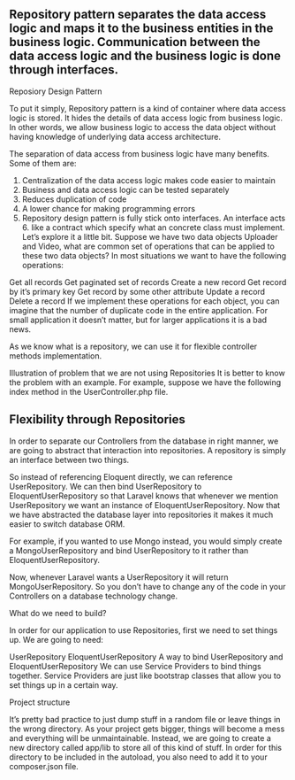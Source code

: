 ## Repository pattern separates the data access logic and maps it to the business entities in the business logic. Communication between the data access logic and the business logic  is done through interfaces.
Reposiory Design Pattern

To put it simply, Repository pattern is a kind of container where data access logic is stored. It hides the details of data access logic from business logic. In other words, we allow business logic to access the data object without having knowledge of underlying data access architecture.

The separation of data access from business logic have many benefits. Some of them are:

1. Centralization of the data access logic makes code easier to maintain
2. Business and data access logic can be tested separately
3. Reduces duplication of code
4. A lower chance for making programming errors
5. Repository design pattern is  fully stick onto interfaces. An interface acts 6. like a contract which specify what an concrete class must implement.
 Let’s explore it a little bit. Suppose we have two data objects Uploader and Video, what are common set of operations that can be applied to these two data objects? In most situations we want to have the following operations:

Get all records
Get paginated set of records
Create a new record
Get record by it’s primary key
Get record by some other attribute
Update a record
Delete a record
If we implement these operations for each object, you can imagine that the number of duplicate code in the entire application. For small application it doesn’t matter, but for larger applications it is a bad news.

As we know what is a repository, we can use it for flexible controller methods implementation.

Illustration of problem that we are not using Repositories
It is better to know the problem with an example. For example, suppose we have the following index method in the UserController.php file.

## Flexibility through Repositories

In order to separate our Controllers from the database in right manner, we are going to abstract that interaction into repositories. A repository is simply an interface between two things.

So instead of referencing Eloquent directly, we can reference UserRepository. We can then bind UserRepository to EloquentUserRepository so that Laravel knows that whenever we mention UserRepository we want an instance of EloquentUserRepository. Now that we have abstracted the database layer into repositories it makes it much easier to switch database ORM.

For example, if you wanted to use Mongo instead, you would simply create a MongoUserRepository and bind UserRepository to it rather than EloquentUserRepository.

Now, whenever Laravel wants a UserRepository it will return MongoUserRepository.
So you don’t have to change any of the code in your Controllers on a database technology change.

What do we need to build?

In order for our application to use Repositories, first we need to set things up.
We are going to need:

UserRepository
EloquentUserRepository
A way to bind UserRepository and EloquentUserRepository
We can use Service Providers to bind things together. Service Providers are just like bootstrap classes that allow you to set things up in a certain way.

Project structure

It’s pretty bad practice to just dump stuff in a random file or leave things in the wrong directory. As your project gets bigger, things will become a mess and everything will be unmaintainable.
Instead, we are going to create a new directory called app/lib to store all of this kind of stuff.
In order for this directory to be included in the autoload, you also need to add it to your composer.json file.